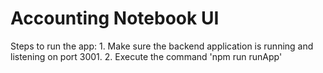 # Accounting Notebook UI
Steps to run the app:
    1. Make sure the backend application is running and listening on port 3001.
    2. Execute the command 'npm run runApp'
